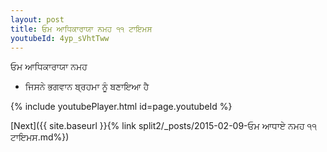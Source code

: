 ```yaml
---
layout: post
title: ਓਮ ਆਧਿਕਾਰਾਯਾ ਨਮਹ ੧੧ ਟਾਇਮਸ
youtubeId: 4yp_sVhtTww
---
```

 
 
 ਓਮ ਆਧਿਕਾਰਾਯਾ ਨਮਹ  
 
 -  ਜਿਸਨੇ ਭਗਵਾਨ ਬ੍ਰਹਮਾ ਨੂੰ ਬਣਾਇਆ ਹੈ 
 
  
 
  
 
 
 
 
 
 


{% include youtubePlayer.html id=page.youtubeId %}
 
[Next]({{ site.baseurl }}{% link  split2/_posts/2015-02-09-ਓਮ ਆਧਾਏ ਨਮਹ ੧੧ ਟਾਇਮਸ.md%})
 
